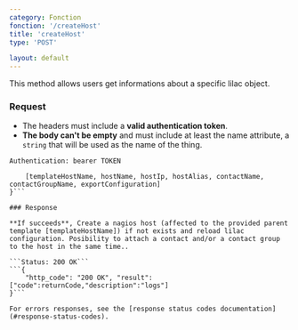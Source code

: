 ```yaml
---
category: Fonction
fonction: '/createHost'
title: 'createHost'
type: 'POST'

layout: default
---
```


This method allows users get informations about a specific lilac object.

### Request

* The headers must include a **valid authentication token**.
* **The body can't be empty** and must include at least the name attribute, a `string` that will be used as the name of the thing.

```Authentication: bearer TOKEN```
```{
    [templateHostName, hostName, hostIp, hostAlias, contactName, contactGroupName, exportConfiguration]
}```

### Response

**If succeeds**, Create a nagios host (affected to the provided parent template [templateHostName]) if not exists and reload lilac configuration. Posibility to attach a contact and/or a contact group to the host in the same time..

```Status: 200 OK```
```{
    "http_code": "200 OK", "result": ["code":returnCode,"description":"logs"]
}```

For errors responses, see the [response status codes documentation](#response-status-codes).